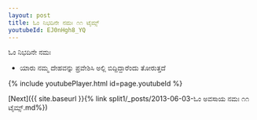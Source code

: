 ```yaml
---
layout: post
title: ಓಂ ನಿಭದಿನೇ ನಮಃ ೧೧ ಟೈಮ್ಸ್
youtubeId: EJ0nHgh8_YQ
---
```

 
 
 ಓಂ ನಿಭದಿನೇ ನಮಃ  
 
 -  ಯಾರು ನಮ್ಮ ದೇಹವನ್ನು ಪ್ರವೇಶಿಸಿ ಅಲ್ಲಿ ಬಿದ್ದಿದ್ದಾರೆಂದು ತೋರುತ್ತದೆ 
 
  
 
  
 
 
 
 
 
 


{% include youtubePlayer.html id=page.youtubeId %}
 
[Next]({{ site.baseurl }}{% link  split1/_posts/2013-06-03-ಓಂ ಅವಸಾಯ ನಮಃ ೧೧ ಟೈಮ್ಸ್.md%})
 
